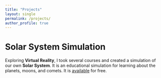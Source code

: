 ```yaml
---
title: "Projects"
layout: single
permalink: /projects/
author_profile: true
---
```


Solar System Simulation
=======================
Exploring **Virtual Reality**, I took several courses and created a simulation of our own **Solar System**. It is an educational simulation for learning about the planets, moons, and comets. It is [available](https://captain-garneto.itch.io/solar-system-simulator) for free.
